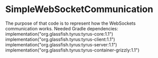 # SimpleWebSocketCommunication
The purpose of that code is to represent how the WebSockets communication works. 
Needed Gradle dependencies:
    implementation("org.glassfish.tyrus:tyrus-core:1.1")
    implementation("org.glassfish.tyrus:tyrus-client:1.1")
    implementation("org.glassfish.tyrus:tyrus-server:1.1")
    implementation("org.glassfish.tyrus:tyrus-container-grizzly:1.1")
 
